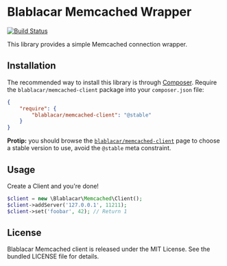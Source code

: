 # Blablacar Memcached Wrapper

[![Build Status](https://travis-ci.org/blablacar/memcached-client.png)](https://travis-ci.org/blablacar/memcached-client)

This library provides a simple Memcached connection wrapper.

## Installation

The recommended way to install this library is through
[Composer](http://getcomposer.org/). Require the `blablacar/memcached-client`
package into your `composer.json` file:

```json
{
    "require": {
        "blablacar/memcached-client": "@stable"
    }
}
```

**Protip:** you should browse the
[`blablacar/memcached-client`](https://packagist.org/packages/blablacar/memcached-client)
page to choose a stable version to use, avoid the `@stable` meta constraint.

## Usage

Create a Client and you're done!

```php
$client = new \Blablacar\Memcached\Client();
$client->addServer('127.0.0.1', 11211);
$client->set('foobar', 42); // Return 1
```

## License

Blablacar Memcached client is released under the MIT License. See the bundled
LICENSE file for details.

